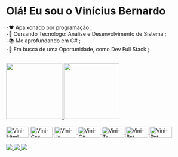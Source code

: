 # Olá! Eu sou o Vinícius Bernardo
-❤ Apaixonado por programação ;
<br>
-📖 Cursando Tecnólogo: Análise e Desenvolvimento de Sistema ;
<br>
-📚 Me aprofundando em C# ;
<br>
-🤵 Em busca de uma Oportunidade, como Dev Full Stack ;
##
<div>
  <a href="https://github.com/ViniciusBernardo29"/>
    <img height="150em" src="https://github-readme-stats.vercel.app/api?username=ViniciusBernardo29&show_icon=false&theme=radical&include_all_commits-true&count_private-true"/>
    <img height="149em" src="https://github-readme-stats.vercel.app/api/top-langs/?username=ViniciusBernardo29&layout=compact&langs_count-16&theme=radical"/>
</div>
<div style="display: inline_block"><br>
     <img align="center" alt="Vini-Html" height="30" width="60" src="https://cdn.jsdelivr.net/gh/devicons/devicon/icons/html5/html5-original-wordmark.svg"/>
     <img align="center" alt="Vini-Css" height="30" width="60" src="https://cdn.jsdelivr.net/gh/devicons/devicon/icons/css3/css3-original-wordmark.svg"/>
     <img align="center" alt="Vini-Js" height="30" width="60" src="https://cdn.jsdelivr.net/gh/devicons/devicon/icons/javascript/javascript-original.svg"/>
     <img align="center" alt="Vini-C#" height="30" width="60" src="https://cdn.jsdelivr.net/gh/devicons/devicon/icons/csharp/csharp-original.svg"/>
     <img align="center" alt="Vini-Ts" height="30" width="60" src="https://cdn.jsdelivr.net/gh/devicons/devicon/icons/typescript/typescript-original.svg"/>
     <img align="center" alt="Vini-Bst" height="30" width="60" src="https://cdn.jsdelivr.net/gh/devicons/devicon/icons/bulma/bulma-plain.svg"/>
     <img align="center" alt="Vini-Rct" height="30" width="60" src="https://cdn.jsdelivr.net/gh/devicons/devicon/icons/react/react-original.svg"/>

</div>
<br>
<div>
    <a href="https://api.whatsapp.com/send?phone=5528999092763&text=contato"><img src="https://img.shields.io/badge/WhatsApp-25D366?style=for-the-badge&logo=whatsapp&logoColor=white"/>
    <a href="https://www.linkedin.com/in/vin%C3%ADcius-bernardo"/><img src="https://img.shields.io/badge/LinkedIn-0077B5?style=for-the-badge&logo=linkedin&logoColor=white"/>
    <a href="mailto:vbernardo2901@gmail.com"><img src="https://img.shields.io/badge/Gmail-D14836?style=for-the-badge&logo=gmail&logoColor=white">
</div>
  
